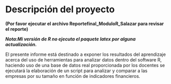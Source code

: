 # Descripción del proyecto

**(Por favor ejecutar el archivo Reportefinal_ModuloR_Salazar para revisar el reporte)**

***Nota:Mi versión de R no ejecuta el paquete latex por alguna actualización.***

El presente informe está destinado a exponer los resultados del aprendizaje acerca del uso de herramientas para analizar datos dentro del software R, haciendo uso de una base de datos real proporcionada por los docentes se ejecutará la elaboración de un script para analizar y comparar a las empresas por su tamaño en función de indicadores financieros.
